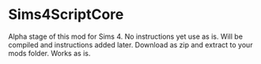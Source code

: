 # Sims4ScriptCore
Alpha stage of this mod for Sims 4. No instructions yet use as is. Will be compiled and instructions added later. Download as zip and extract to your mods folder. Works as is.
